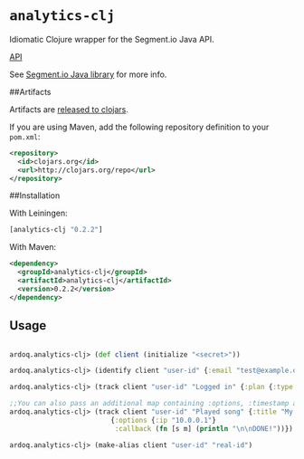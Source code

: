 `analytics-clj`
=========

Idiomatic Clojure wrapper for the Segment.io Java API.

[API](http://ardoq.github.io/analytics-clj/)

See [Segment.io Java library](https://segment.io/libraries/java) for more info.

##Artifacts

Artifacts are [released to clojars](https://clojars.org/analytics-clj).

If you are using Maven, add the following repository definition to your `pom.xml`:

``` xml
<repository>
  <id>clojars.org</id>
  <url>http://clojars.org/repo</url>
</repository>
```

##Installation

With Leiningen:

```clj
[analytics-clj "0.2.2"]
```

With Maven:

```xml
<dependency>
  <groupId>analytics-clj</groupId>
  <artifactId>analytics-clj</artifactId>
  <version>0.2.2</version>
</dependency>
```

## Usage


```clojure

ardoq.analytics-clj> (def client (initialize "<secret>"))

ardoq.analytics-clj> (identify client "user-id" {:email "test@example.org"})

ardoq.analytics-clj> (track client "user-id" "Logged in" {:plan {:type "trial" :started (DateTime.)}})

;;You can also pass an additional map containing :options, :timestamp and :callback keys. See api for details
ardoq.analytics-clj> (track client "user-id" "Played song" {:title "My title"} 
                         {:options {:ip "10.0.0.1"} 
                          :callback (fn [s m] (println "\n\nDONE!"))})

ardoq.analytics-clj> (make-alias client "user-id" "real-id")

```

